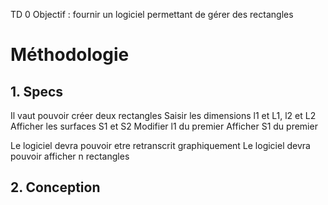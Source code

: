 TD 0
Objectif : fournir un logiciel permettant de gérer des rectangles


# Méthodologie 

## 1. Specs 

Il vaut pouvoir créer deux rectangles 
Saisir les dimensions l1 et L1, l2 et L2
Afficher les surfaces S1 et S2
Modifier l1 du premier
Afficher S1 du premier

Le logiciel devra pouvoir etre retranscrit graphiquement 
Le logiciel devra pouvoir afficher n rectangles

## 2. Conception


